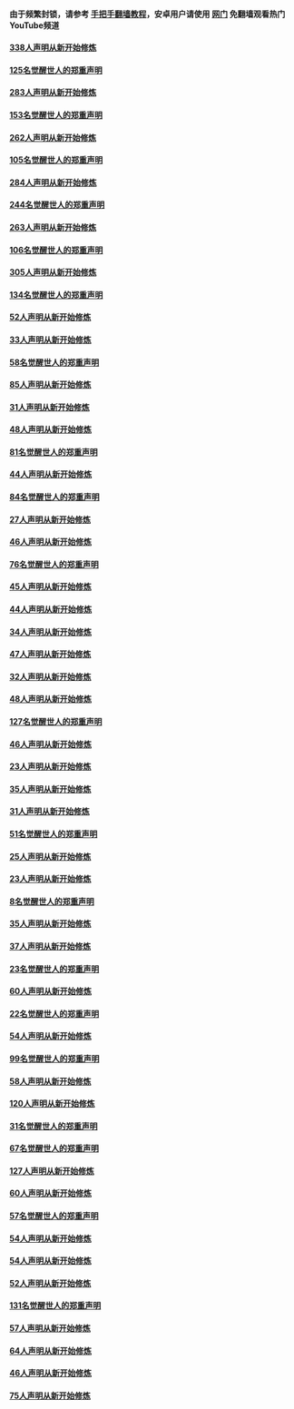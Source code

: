 #### 由于频繁封锁，请参考 [手把手翻墙教程](https://github.com/gfw-breaker/guides/wiki/)，安卓用户请使用 [网门](https://github.com/gfw-breaker/nogfw/blob/master/dl.md?t=04270301) 免翻墙观看热门YouTube频道 

#### [338人声明从新开始修炼](../pages/91/423540.md?t=04270301) 

#### [125名觉醒世人的郑重声明](../pages/91/423539.md?t=04270301) 

#### [283人声明从新开始修炼](../pages/91/423296.md?t=04270301) 

#### [153名觉醒世人的郑重声明](../pages/91/423295.md?t=04270301) 

#### [262人声明从新开始修炼](../pages/91/423004.md?t=04270301) 

#### [105名觉醒世人的郑重声明](../pages/91/423003.md?t=04270301) 

#### [284人声明从新开始修炼](../pages/91/422707.md?t=04270301) 

#### [244名觉醒世人的郑重声明](../pages/91/422706.md?t=04270301) 

#### [263人声明从新开始修炼](../pages/91/422553.md?t=04270301) 

#### [106名觉醒世人的郑重声明](../pages/91/422552.md?t=04270301) 

#### [305人声明从新开始修炼](../pages/91/422153.md?t=04270301) 

#### [134名觉醒世人的郑重声明](../pages/91/422152.md?t=04270301) 

#### [52人声明从新开始修炼](../pages/91/421846.md?t=04270301) 

#### [33人声明从新开始修炼](../pages/91/421804.md?t=04270301) 

#### [58名觉醒世人的郑重声明](../pages/91/421845.md?t=04270301) 

#### [85人声明从新开始修炼](../pages/91/421769.md?t=04270301) 

#### [31人声明从新开始修炼](../pages/91/421763.md?t=04270301) 

#### [48人声明从新开始修炼](../pages/91/421605.md?t=04270301) 

#### [81名觉醒世人的郑重声明](../pages/91/421656.md?t=04270301) 

#### [44人声明从新开始修炼](../pages/91/421544.md?t=04270301) 

#### [84名觉醒世人的郑重声明](../pages/91/421543.md?t=04270301) 

#### [27人声明从新开始修炼](../pages/91/421465.md?t=04270301) 

#### [46人声明从新开始修炼](../pages/91/421454.md?t=04270301) 

#### [76名觉醒世人的郑重声明](../pages/91/421453.md?t=04270301) 

#### [45人声明从新开始修炼](../pages/91/421452.md?t=04270301) 

#### [44人声明从新开始修炼](../pages/91/421422.md?t=04270301) 

#### [34人声明从新开始修炼](../pages/91/421322.md?t=04270301) 

#### [47人声明从新开始修炼](../pages/91/421264.md?t=04270301) 

#### [32人声明从新开始修炼](../pages/91/421225.md?t=04270301) 

#### [48人声明从新开始修炼](../pages/91/421202.md?t=04270301) 

#### [127名觉醒世人的郑重声明](../pages/91/421224.md?t=04270301) 

#### [46人声明从新开始修炼](../pages/91/421203.md?t=04270301) 

#### [23人声明从新开始修炼](../pages/91/421138.md?t=04270301) 

#### [35人声明从新开始修炼](../pages/91/421122.md?t=04270301) 

#### [31人声明从新开始修炼](../pages/91/421081.md?t=04270301) 

#### [51名觉醒世人的郑重声明](../pages/91/421080.md?t=04270301) 

#### [25人声明从新开始修炼](../pages/91/421020.md?t=04270301) 

#### [23人声明从新开始修炼](../pages/91/420884.md?t=04270301) 

#### [8名觉醒世人的郑重声明](../pages/91/420883.md?t=04270301) 

#### [35人声明从新开始修炼](../pages/91/420809.md?t=04270301) 

#### [37人声明从新开始修炼](../pages/91/420766.md?t=04270301) 

#### [23名觉醒世人的郑重声明](../pages/91/420765.md?t=04270301) 

#### [60人声明从新开始修炼](../pages/91/420727.md?t=04270301) 

#### [22名觉醒世人的郑重声明](../pages/91/420726.md?t=04270301) 

#### [54人声明从新开始修炼](../pages/91/420529.md?t=04270301) 

#### [99名觉醒世人的郑重声明](../pages/91/420528.md?t=04270301) 

#### [58人声明从新开始修炼](../pages/91/420198.md?t=04270301) 

#### [120人声明从新开始修炼](../pages/91/420141.md?t=04270301) 

#### [31名觉醒世人的郑重声明](../pages/91/420197.md?t=04270301) 

#### [67名觉醒世人的郑重声明](../pages/91/420140.md?t=04270301) 

#### [127人声明从新开始修炼](../pages/91/420082.md?t=04270301) 

#### [60人声明从新开始修炼](../pages/91/420081.md?t=04270301) 

#### [57名觉醒世人的郑重声明](../pages/91/420080.md?t=04270301) 

#### [54人声明从新开始修炼](../pages/91/419533.md?t=04270301) 

#### [54人声明从新开始修炼](../pages/91/419532.md?t=04270301) 

#### [52人声明从新开始修炼](../pages/91/419531.md?t=04270301) 

#### [131名觉醒世人的郑重声明](../pages/91/419530.md?t=04270301) 

#### [57人声明从新开始修炼](../pages/91/419430.md?t=04270301) 

#### [64人声明从新开始修炼](../pages/91/419429.md?t=04270301) 

#### [46人声明从新开始修炼](../pages/91/419428.md?t=04270301) 

#### [75人声明从新开始修炼](../pages/91/419427.md?t=04270301) 

